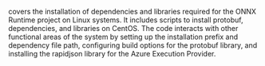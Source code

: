 covers the installation of dependencies and libraries required for the ONNX Runtime project on Linux systems. It includes scripts to install protobuf, dependencies, and libraries on CentOS. The code interacts with other functional areas of the system by setting up the installation prefix and dependency file path, configuring build options for the protobuf library, and installing the rapidjson library for the Azure Execution Provider.
